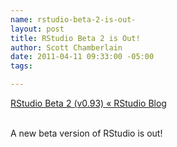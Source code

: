 ```yaml
--- 
name: rstudio-beta-2-is-out-
layout: post
title: RStudio Beta 2 is Out!
author: Scott Chamberlain
date: 2011-04-11 09:33:00 -05:00
tags: 

---
```

<a href="http://blog.rstudio.org/2011/04/11/rstudio-beta2/">RStudio Beta 2 (v0.93) « RStudio Blog</a><div><br /></div><div>A new beta version of RStudio is out! </div>

